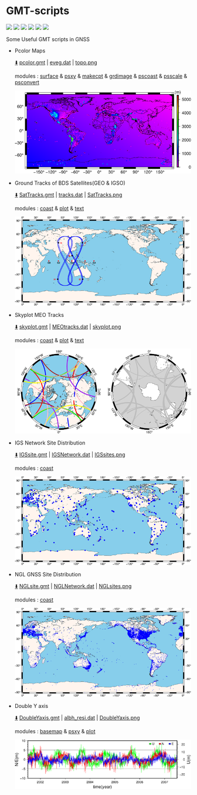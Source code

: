 # GMT-scripts

![](https://img.shields.io/badge/build-passing-brightgreen.svg) ![](https://img.shields.io/badge/platform-Linux-orange.svg) ![](https://img.shields.io/badge/compiler-shell-yellow.svg) ![](https://img.shields.io/badge/author-Jason%20Ding-blue.svg) ![](https://img.shields.io/badge/license-MIT-ff69b4.svg)  ![](https://img.shields.io/badge/version-GMT6.0.0-pink.svg)

 Some Useful GMT scripts in GNSS

- Pcolor Maps

  [:arrow_down:](https://github.com/Sardingfish/GMT-scripts/archive/1.0.zip) [pcolor.gmt](https://github.com/Sardingfish/GMT-scripts/releases/download/1.0/pcolor.gmt) | [eveg.dat](https://github.com/Sardingfish/GMT-scripts/releases/download/1.0/eveg.dat) | [topo.png](https://github.com/Sardingfish/GMT-scripts/releases/download/1.0/topo.png)

  modules : [surface](https://docs.generic-mapping-tools.org/dev/surface.html) & [psxy](https://docs.generic-mapping-tools.org/dev/psxy.html?highlight=psxy) & [makecpt](https://docs.generic-mapping-tools.org/dev/makecpt.html?highlight=makecpt) & [grdimage](https://docs.generic-mapping-tools.org/dev/grdimage_classic.html?highlight=grdimage) & [pscoast](https://docs.generic-mapping-tools.org/dev/pscoast.html?highlight=pscoast) & [psscale](https://docs.generic-mapping-tools.org/dev/psscale.html?highlight=psscale) & [psconvert](https://docs.generic-mapping-tools.org/dev/psconvert.html?highlight=psconvert)

  ![](https://github.com/Sardingfish/GMT-scripts/blob/master/Pcolor/topo.png)

- Ground Tracks of BDS Satellites(GEO & IGSO)

  [:arrow_down:](https://github.com/Sardingfish/GMT-scripts/archive/1.1.zip) [SatTracks.gmt](https://github.com/Sardingfish/GMT-scripts/releases/download/1.1/SatTracks.gmt) | [tracks.dat](https://github.com/Sardingfish/GMT-scripts/releases/download/1.1/tracks.dat) | [SatTracks.png](https://github.com/Sardingfish/GMT-scripts/releases/download/1.1/SatTracks.png)

  modules : [coast](https://docs.generic-mapping-tools.org/dev/coast.html?highlight=coast) & [plot](https://docs.generic-mapping-tools.org/dev/plot.html?highlight=plot) & [text](https://docs.generic-mapping-tools.org/dev/text.html?highlight=text)

  ![](https://github.com/Sardingfish/GMT-scripts/blob/master/SatTracks/SatTracks.png)

- Skyplot MEO Tracks

  [:arrow_down:](https://github.com/Sardingfish/GMT-scripts/archive/1.2.zip) [skyplot.gmt](https://github.com/Sardingfish/GMT-scripts/releases/download/1.2/skyplot.gmt) | [MEOtracks.dat](https://github.com/Sardingfish/GMT-scripts/releases/download/1.2/MEOtracks.dat) | [skyplot.png](https://github.com/Sardingfish/GMT-scripts/releases/download/1.2/skyplot.png) 

  modules : [coast](https://docs.generic-mapping-tools.org/dev/coast.html?highlight=coast) & [plot](https://docs.generic-mapping-tools.org/dev/plot.html?highlight=plot) & [text](https://docs.generic-mapping-tools.org/dev/text.html?highlight=text)

  ![](https://github.com/Sardingfish/GMT-scripts/blob/master/Skyplot/skyplot.png)

- IGS Network Site Distribution

  [:arrow_down:](https://github.com/Sardingfish/GMT-scripts/archive/1.3.zip) [IGSsite.gmt](https://github.com/Sardingfish/GMT-scripts/releases/download/1.3/IGSsite.gmt) | [IGSNetwork.dat](https://github.com/Sardingfish/GMT-scripts/releases/download/1.3/IGSNetwork.dat) | [IGSsites.png](https://github.com/Sardingfish/GMT-scripts/releases/download/1.3/IGSsites.png)

  modules : [coast](https://docs.generic-mapping-tools.org/dev/coast.html?highlight=coast) 

  ![](https://github.com/Sardingfish/GMT-scripts/blob/master/IGSsites/IGSsites.png)

- NGL GNSS Site Distribution

  [:arrow_down:](https://github.com/Sardingfish/GMT-scripts/archive/1.4.zip) [NGLsite.gmt](https://github.com/Sardingfish/GMT-scripts/releases/download/1.4/NGLsite.gmt) | [NGLNetwork.dat](https://github.com/Sardingfish/GMT-scripts/releases/download/1.4/NGLNetwork.dat) | [NGLsites.png](https://github.com/Sardingfish/GMT-scripts/releases/download/1.4/NGLsites.png)

  modules : [coast](https://docs.generic-mapping-tools.org/dev/coast.html?highlight=coast) 

  ![](https://github.com/Sardingfish/GMT-scripts/blob/master/NGLsites/NGLsites.png)

- Double Y axis

  [:arrow_down:](https://github.com/Sardingfish/GMT-scripts/archive/1.5.zip) [DoubleYaxis.gmt](https://github.com/Sardingfish/GMT-scripts/releases/download/1.5/DoubleYaxis.gmt) | [albh_resi.dat](https://github.com/Sardingfish/GMT-scripts/releases/download/1.5/albh_resi.dat) | [DoubleYaxis.png](https://github.com/Sardingfish/GMT-scripts/releases/download/1.5/DoubleYaxis.png)

  modules : [basemap](https://docs.generic-mapping-tools.org/dev/basemap.html?highlight=basemap) & [psxy](https://docs.generic-mapping-tools.org/dev/psxy.html?highlight=psxy) & [plot](https://docs.generic-mapping-tools.org/dev/plot.html?highlight=plot)

  ![](https://github.com/Sardingfish/GMT-scripts/blob/master/DoubleYaxis/DoubleYaxis.png)

